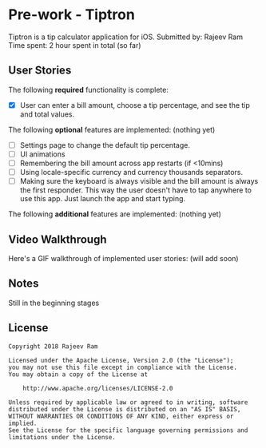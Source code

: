 # Pre-work - Tiptron
Tiptron is a tip calculator application for iOS.
Submitted by: Rajeev Ram
Time spent: 2 hour spent in total (so far)

## User Stories
The following **required** functionality is complete:
* [X] User can enter a bill amount, choose a tip percentage, and see the tip and total values.

The following **optional** features are implemented:
(nothing yet)
* [ ] Settings page to change the default tip percentage.
* [ ] UI animations
* [ ] Remembering the bill amount across app restarts (if <10mins)
* [ ] Using locale-specific currency and currency thousands separators.
* [ ] Making sure the keyboard is always visible and the bill amount is always the first responder. This way the user doesn't have to tap anywhere to use this app. Just launch the app and start typing.

The following **additional** features are implemented:
(nothing yet)

## Video Walkthrough 
Here's a GIF walkthrough of implemented user stories:
(will add soon)


## Notes
Still in the beginning stages

## License

    Copyright 2018 Rajeev Ram

    Licensed under the Apache License, Version 2.0 (the "License");
    you may not use this file except in compliance with the License.
    You may obtain a copy of the License at

        http://www.apache.org/licenses/LICENSE-2.0

    Unless required by applicable law or agreed to in writing, software
    distributed under the License is distributed on an "AS IS" BASIS,
    WITHOUT WARRANTIES OR CONDITIONS OF ANY KIND, either express or implied.
    See the License for the specific language governing permissions and
    limitations under the License.
